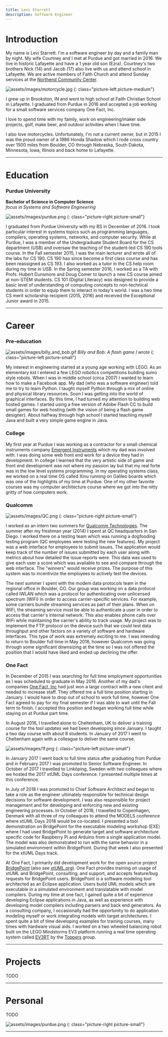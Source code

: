 ```yaml
---
title: Levi Starrett
description: Software Engineer
---
```


# Introduction

My name is Levi Starrett. I'm a software engineer by day and a family man by
night. My wife Courtney and I met at Purdue and got married in 2016. We live in
historic Lafayette and have a 1 year old son (Ezra). Courtney's two brothers
Nick (14) and Jacob (17) also live with us and attend school in Lafayette. We
are active members of Faith Church and attend Sunday services at the [Northend
Community Center](http://northend.cc).

![assets/images/motorcycle.jpg](assets/images/motorcycle.jpg)
{: class="picture-left picture-medium"}

I grew up in Brookston, IN and went to high school at Faith Christian School in
Lafayette. I graduated from Purdue in 2016 and accepted a job working for a
small software services company One Fact, Inc.

I love to spend time with my family, work on engineering/maker side projects,
golf, make beer, and outdoor activities when I have time.

I also love motorcycles. Unfortunately, I'm not a current owner, but in 2015 I
was the proud owner of a 1986 Honda Shadow which I rode cross country over 1500
miles from Boulder, CO through Nebraska, South Dakota, Minnesota, Iowa, Illinois
and back home to Lafayette.

---

# Education

### Purdue University

**Bachelor of Science in Computer Science**  
_focus in Systems and Software Engineering_

![assets/images/purdue.png](assets/images/purdue.png)
{: class="picture-right picture-small"}

I graduated from Purdue University with my BS in December of 2016. I took
particular interest in systems topics such as programming languages, compilers,
operating systems, networks, and computer security. While at Purdue, I was a
member of the Undergraduate Student Board for the CS department (USB) and
oversaw the teaching of the student-led CS 190 tools course. In the Fall
semester 2015, I was the main lecturer and wrote all of the labs for CS 190. CS
190 has since become a first class course and has been reassigned as CS 193. I
also worked as a tutor in the CS help room during my time in USB. In the Spring
semester 2016, I worked as a TA with Profs. Hubert Dunsmore and Doug Comer to
launch a new CS course aimed at non-STEM students. CS 101 (Digital Literacy) was
designed to provide a basic level of understanding of computing concepts to
non-technical students in order to equip them to interact in today's world.  I
was a two time CS merit scholarship recipient (2015, 2016) and received the
Exceptional Junior award in 2015.

---

# Career

### Pre-education

![assets/images/billy_and_bob.gif](assets/images/billy_and_bob.gif)
_Billy and Bob: A flash game I wrote_
{: class="picture-left picture-small"}

My interest in engineering started at a young age working with LEGO. As an
elementary kid I entered a few LEGO robotics competitions building sumo style
robots. When I was in middle school (circa 2007) I wanted to learn how to make a
Facebook app. My dad (who was a software engineer) told me to try to learn
Python. I taught myself Python through a mix of online and physical library
resources. Soon I was getting into the world of graphical interfaces. By this
time, I had turned my attention to building web hosted games. I started using a
free version of Adobe Flash CC to build small games for web hosting (with the
vision of being a flash game designer). About halfway through high school I
started teaching myself Java and built a very simple game engine in Java.

### College

My first year at Purdue I was working as a contractor for a small chemical
instruments company [Emergent
Instruments](http://www.emergentinstruments.com/wp/) which my dad was involved
with. I was doing some web front end work for a device they had in development.
In college I learned that the very artistic side of game and front end
development was not where my passion lay but that my real forte was in the low
level systems programming. In my operating systems class, we worked on a real
time OS called Xinu running on Galileo boards which was one of the highlights of
my time at Purdue. One of my other favorite courses was my computer architecture
course where we got into the nitty gritty of how computers work.

### Qualcomm

![assets/images/QC.png](assets/images/QC.png)
{: class="picture-right picture-small"}

I worked as an intern two summers for [Qualcomm
Technologies](https://qualcomm.com). The summer after my freshman year (2014) I
spent at QC headquarters in San Diego. I worked there on a testing team which
was running a dogfooding testing program (QC employees were testing the new
features). My project was a web interface for employees to submit issues. The
application would keep track of the number of issues submitted by each user
along with metrics about how detailed the issue reports were. This data was used
to give each user a score which was available to see and compare through the web
interface. The "winners" would receive prizes. The purpose of this system was to
incentivize the employees to actively test the devices.

The next summer I spent with the modem data protocols team in the
regional office in Boulder, CO. Our group was working on a data protocol called
IWLAN which was a protocol for authenticating over unlicensed spectrum (WiFi) in
order to access carrier-specific services. For example, some carriers bundle
streaming services as part of their plans. When on WiFi, the streaming service
must be able to authenticate a user in order to access that carrier's internal
network. This also enables phone calls over WiFi while maintaining the carrier's
ability to track usage. My project was to implement the FTP protocol on the
device such that we could test data throughput and other factors on a variety of
software and hardware interfaces. This type of work was extremely exciting to
me. I was intending to return to Boulder full time in May 2016, however Qualcomm
was going through some significant downsizing at the time so I was not offered
the position that I would have liked and ended up declining the offer.

### One Fact

In December of 2015 I was searching for full time employment opportunities as I
was scheduled to graduate in May 2016. Another of my dad's companies [One Fact,
Inc](https://onefact.net) had just won a large contract with a new client and
needed to increase staff. They offered me a full time position starting in
January. I would have to drop out of school to work full time, however One Fact
agreed to pay for my final semester if I was able to wait until the Fall term to
finish. I accepted this position and began working full time while staying on at
Purdue part time.

In August 2016, I travelled alone to Cheltenham, UK to deliver a training course
for the tool updates we had been developing since January. I taught a two day
course with about 8 students. In January of 2017 I went to Cheltenham again
with a colleague to deliver the same course.

![assets/images/1f.png](assets/images/1f.png)
{: class="picture-left picture-small"}

In January 2017 I went back to full time status after graduating from Purdue and
in February 2017 I was promoted to Senior Software Engineer. In October of 2017
I travelled to Linköping, Sweden with two colleagues where we hosted the 2017
xtUML Days conference. I presented multiple times at this conference.

In July of 2018 I was promoted to Chief Software Architect and began to take a
role as the engineer ultimately responsible for technical design decisions for
software development. I was also responsible for project management and for
developing and enforcing new and existing engineering processes. In October of
2018, I travelled to Copenhagen, Denmark with all three of my colleagues to
attend the MODELS conference where xtUML Days 2018 would be co-located. I
presented a tool demonstration on BridgePoint for the executable modeling
workshop (EXE) where I had used BridgePoint to generate target and software
architecture specific code for Raspberry Pi and Arduino from a single
application model. The model was also demonstrated to run with the same behavior
in a simulated environment within BridgePoint. During that week I also
presented for the xtUML Days track.

At One Fact, I primarily did development work for the open source project
[BridgePoint](https://github.com/xtuml/bridgepoint) (also see
[xtUML.org](https://xtuml.org)). One Fact provides training on usage of xtUML
and BridgePoint, consulting, and support, and accepts feature/bug requests for
BridgePoint users. BridgePoint is a software modeling tool architected as an
Eclipse application. Users build UML models which are executable in a simulated
environment and translatable with model compilers. During my time at one fact, I
gained quite a bit of experience developing Eclipse applications in Java, as
well as experience with developing model compilers including parsers and back
end generators. As a consulting company, I occasionally had the opportunity to
do application modeling myself or work integrating models with target
architectures. I spent quite a bit of time developing examples for training
courses, many times with hardware visual aids. I worked on a two wheeled
balancing robot built on the LEGO Mindstorms EV3 platform running a real time
operating system called [EV3RT](http://ev3rt-git.github.io/about/) by the
[Toppers](https://www.toppers.jp/en/project.html) group.

---

# Projects

TODO

---

# Personal

TODO

![assets/images/purdue.png](assets/images/family.jpg)
{: class="picture-right picture-small"}

---
